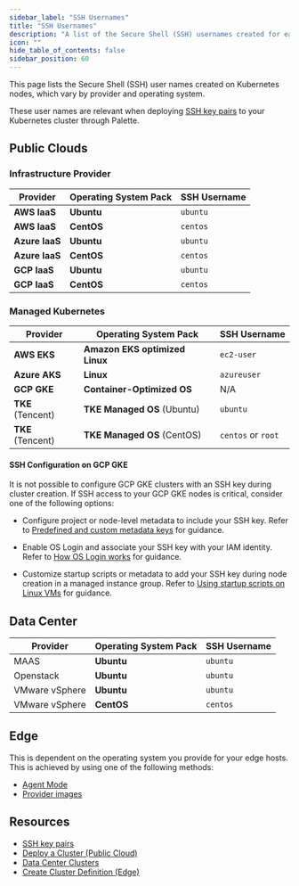 ```yaml
---
sidebar_label: "SSH Usernames"
title: "SSH Usernames"
description: "A list of the Secure Shell (SSH) usernames created for each provider type on Kubernetes nodes."
icon: ""
hide_table_of_contents: false
sidebar_position: 60
---
```


This page lists the Secure Shell (SSH) user names created on Kubernetes nodes, which vary by provider and operating
system.

These user names are relevant when deploying [SSH key pairs](../clusters/cluster-management/ssh-keys.md) to your
Kubernetes cluster through Palette.

## Public Clouds

### Infrastructure Provider

| Provider       | Operating System Pack | SSH Username |
| -------------- | ---------------- | ------------ |
| **AWS IaaS**   | **Ubuntu**       | `ubuntu`          |
| **AWS IaaS**   | **CentOS**       | `centos`          |
| **Azure IaaS** | **Ubuntu**              | `ubuntu`          |
| **Azure IaaS** | **CentOS**              | `centos`          |
| **GCP IaaS**   | **Ubuntu**              | `ubuntu`          |
| **GCP IaaS**   | **CentOS**              | `centos`          |

### Managed Kubernetes

| Provider          | Operating System Pack                     | SSH Username |
| ----------------- | ------------------------------------ | ------------ |
| **AWS EKS**       | **Amazon EKS optimized Linux** | `ec2-user`   |
| **Azure AKS**     | **Linux**                      | `azureuser`  |
| **GCP GKE**       | **Container-Optimized OS**           | N/A          |
| **TKE** (Tencent) | **TKE Managed OS** (Ubuntu)          | `ubuntu`     |
| **TKE** (Tencent) | **TKE Managed OS** (CentOS)          | `centos` or `root`       |

#### SSH Configuration on GCP GKE

It is not possible to configure GCP GKE clusters with an SSH key during cluster creation. If SSH access to your GCP GKE nodes is critical, consider one of the following options:

- Configure project or node-level metadata to include your SSH key. Refer to [Predefined and custom metadata keys](https://cloud.google.com/compute/docs/metadata/overview#predefined-and-custom-metadata-keys) for guidance.

- Enable OS Login and associate your SSH key with your IAM identity. Refer to [How OS Login works](https://cloud.google.com/compute/docs/oslogin#how_os_login_works) for guidance.

- Customize startup scripts or metadata to add your SSH key during node creation in a managed instance group. Refer to [Using startup scripts on Linux VMs](https://cloud.google.com/compute/docs/instances/startup-scripts/linux) for guidance.

## Data Center

| Provider       | Operating System Pack | SSH Username |
| -------------- | ---------------- | ------------ |
| MAAS           | **Ubuntu**              | `ubuntu`          |
| Openstack      | **Ubuntu**              | `ubuntu`          |
| VMware vSphere | **Ubuntu**              | `ubuntu`    |
| VMware vSphere | **CentOS**              | `centos`    |

## Edge

This is dependent on the operating system you provide for your edge hosts. This is achieved by using one of the following methods:

- [Agent Mode](../deployment-modes/agent-mode/agent-mode.md)
- [Provider images](../clusters/edge/edgeforge-workflow/palette-canvos/build-provider-images.md)

## Resources

- [SSH key pairs](../clusters/cluster-management/ssh-keys.md)
- [Deploy a Cluster (Public Cloud)](../clusters/public-cloud/deploy-k8s-cluster.md)
- [Data Center Clusters](../clusters/data-center/data-center.md)
- [Create Cluster Definition (Edge)](../clusters/edge/site-deployment/cluster-deployment.md)

